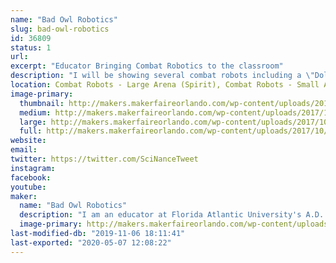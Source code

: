 ```yaml
---
name: "Bad Owl Robotics"
slug: bad-owl-robotics
id: 36809
status: 1
url: 
excerpt: "Educator Bringing Combat Robotics to the classroom"
description: "I will be showing several combat robots including a \"Dollar Tree\" Foam board robot that is being tested for use in the classroom."
location: Combat Robots - Large Arena (Spirit), Combat Robots - Small Arena (Spirit)
image-primary:
  thumbnail: http://makers.makerfaireorlando.com/wp-content/uploads/2017/10/Paper-Owl-150x150.jpg
  medium: http://makers.makerfaireorlando.com/wp-content/uploads/2017/10/Paper-Owl-300x258.jpg
  large: http://makers.makerfaireorlando.com/wp-content/uploads/2017/10/Paper-Owl-1024x880.jpg
  full: http://makers.makerfaireorlando.com/wp-content/uploads/2017/10/Paper-Owl.jpg
website: 
email: 
twitter: https://twitter.com/SciNanceTweet
instagram: 
facebook: 
youtube: 
maker:
  name: "Bad Owl Robotics"
  description: "I am an educator at Florida Atlantic University's A.D. Henderson School working to bring low-cost combat robotics to the 6-12 grade levels in public school.  My daughters are makers and will be campaigning their own robot. "
  image-primary: http://makers.makerfaireorlando.com/wp-content/uploads/2017/10/geek_head.png
last-modified-db: "2019-11-06 18:11:41"
last-exported: "2020-05-07 12:08:22"
---
```

